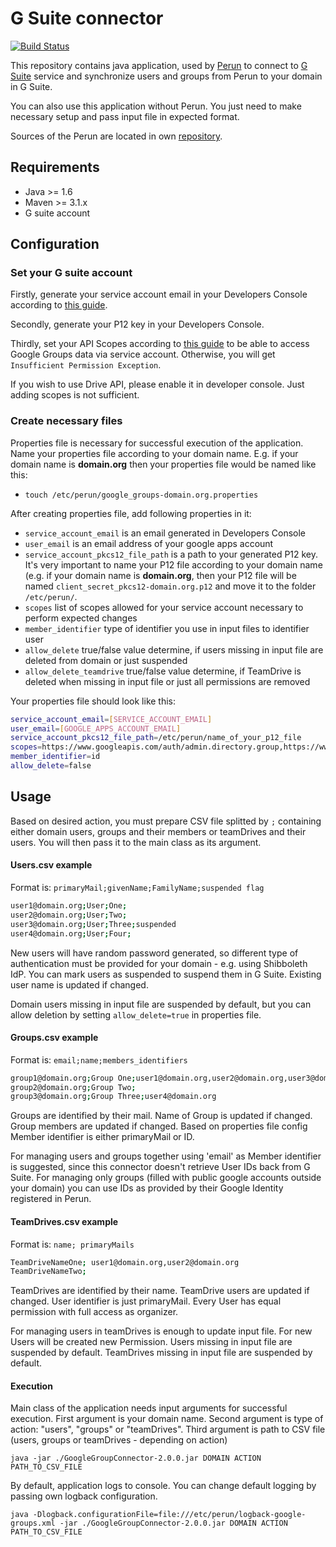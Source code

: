 # G Suite connector

[![Build Status](https://travis-ci.org/CESNET/google-group-connector.svg?branch=master)](https://travis-ci.org/CESNET/google-group-connector)

This repository contains java application, used by [Perun](http://perun.cesnet.cz/web/) to connect to [G Suite](https://gsuite.google.com/) service and synchronize users and groups from Perun to your domain in G Suite. 

You can also use this application without Perun. You just need to make necessary setup and pass input file in expected format.

Sources of the Perun are located in own [repository](https://github.com/CESNET/perun).

## Requirements

* Java >= 1.6
* Maven >= 3.1.x
* G suite account

## Configuration

### Set your G suite account

Firstly, generate your service account email in your Developers Console according to [this guide](https://developers.google.com/identity/protocols/OAuth2ServiceAccount#creatinganaccount).

Secondly, generate your P12 key in your Developers Console.

Thirdly, set your API Scopes according to [this guide](https://developers.google.com/identity/protocols/OAuth2ServiceAccount#delegatingauthority) to be able to access Google Groups data via service account. Otherwise, you will get `Insufficient Permission Exception`.

If you wish to use Drive API, please enable it in developer console. Just adding scopes is not sufficient.

### Create necessary files

Properties file is necessary for successful execution of the application. Name your properties file according to your domain name. E.g. if your domain name is **domain.org** then your properties file would be named like this:

* `touch /etc/perun/google_groups-domain.org.properties`

After creating properties file, add following properties in it: 

* `service_account_email` is an email generated in Developers Console
* `user_email` is an email address of your google apps account
* `service_account_pkcs12_file_path` is a path to your generated P12 key. It's very important to name your P12 file according to your domain name (e.g. if your domain name is **domain.org**, then your P12 file will be named `client_secret_pkcs12-domain.org.p12` and move it to the folder `/etc/perun/`. 
* `scopes` list of scopes allowed for your service account necessary to perform expected changes
* `member_identifier` type of identifier you use in input files to identifier user
* `allow_delete` true/false value determine, if users missing in input file are deleted from domain or just suspended
* `allow_delete_teamdrive` true/false value determine, if TeamDrive is deleted when missing in input file or just all permissions are removed

Your properties file should look like this:

```bash
service_account_email=[SERVICE_ACCOUNT_EMAIL]
user_email=[GOOGLE_APPS_ACCOUNT_EMAIL]
service_account_pkcs12_file_path=/etc/perun/name_of_your_p12_file
scopes=https://www.googleapis.com/auth/admin.directory.group,https://www.googleapis.com/auth/admin.directory.orgunit,https://www.googleapis.com/auth/admin.directory.user,https://www.googleapis.com/auth/groups,https://www.googleapis.com/auth/userinfo.email
member_identifier=id
allow_delete=false
```

## Usage

Based on desired action, you must prepare CSV file splitted by `;` containing either domain users, groups and their members or teamDrives and their users. You will then pass it to the main class as its argument. 

#### Users.csv example

Format is: `primaryMail;givenName;FamilyName;suspended flag`

```bash
user1@domain.org;User;One;
user2@domain.org;User;Two;
user3@domain.org;User;Three;suspended
user4@domain.org;User;Four;
```

New users will have random password generated, so different type of authentication must be provided for your domain - e.g. using Shibboleth IdP.
You can mark users as suspended to suspend them in G Suite. Existing user name is updated if changed. 

Domain users missing in input file are suspended by default, but you can allow deletion by setting `allow_delete=true` in properties file.

#### Groups.csv example

Format is: `email;name;members_identifiers`

```bash
group1@domain.org;Group One;user1@domain.org,user2@domain.org,user3@domain.org
group2@domain.org;Group Two;
group3@domain.org;Group Three;user4@domain.org
```

Groups are identified by their mail. Name of Group is updated if changed. Group members are updated if changed.
Based on properties file config Member identifier is either primaryMail or ID.

For managing users and groups together using 'email' as Member identifier is suggested, since this connector doesn't retrieve User IDs back from G Suite.
For managing only groups (filled with public google accounts outside your domain) you can use IDs as provided by their Google Identity registered in Perun.

#### TeamDrives.csv example

Format is: `name; primaryMails`

```bash
TeamDriveNameOne; user1@domain.org,user2@domain.org
TeamDriveNameTwo;
```

TeamDrives are identified by their name. TeamDrive users are updated if changed.
User identifier is just primaryMail. Every User has equal permission with full access as organizer.

For managing users in teamDrives is enough to update input file. For new Users will be created new Permission.
Users missing in input file are suspended by default.
TeamDrives missing in input file are suspended by default.


#### Execution

Main class of the application needs input arguments for successful execution. 
First argument is your domain name. 
Second argument is type of action: "users", "groups" or "teamDrives".
Third argument is path to CSV file (users, groups or teamDrives - depending on action)

```
java -jar ./GoogleGroupConnector-2.0.0.jar DOMAIN ACTION PATH_TO_CSV_FILE
```

By default, application logs to console. You can change default logging by passing own logback configuration.

```$xslt
java -Dlogback.configurationFile=file:///etc/perun/logback-google-groups.xml -jar ./GoogleGroupConnector-2.0.0.jar DOMAIN ACTION PATH_TO_CSV_FILE
```
